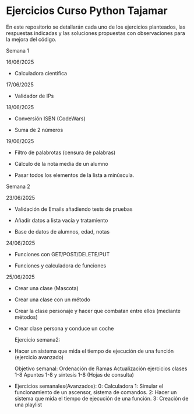 # Ejercicios Curso Python Tajamar
En este repositorio se detallarán cada uno de los ejercicios planteados, las respuestas indicadas y las soluciones propuestas con observaciones para la mejora del código.


Semana 1


16/06/2025

- Calculadora científica


17/06/2025

- Validador de IPs


18/06/2025

- Conversión ISBN (CodeWars)

- Suma de 2 números



19/06/2025

- Filtro de palabrotas (censura de palabras)

- Cálculo de la nota media de un alumno

- Pasar todos los elementos de la lista a minúscula.




Semana 2


23/06/2025

- Validación de Emails añadiendo tests de pruebas

- Añadir datos a lista vacía y tratamiento

- Base de datos de alumnos, edad, notas



24/06/2025

- Funciones con GET/POST/DELETE/PUT

- Funciones y calculadora de funciones


25/06/2025

- Crear una clase (Mascota)
- Crear una clase con un método
- Crear la clase personaje y hacer que combatan entre ellos (mediante métodos)
- Crear clase persona y conduce un coche

  Ejercicio semana2:

- Hacer un sistema que mida el tiempo de ejecución de una función (ejercicio avanzado)

  Objetivo semanal:
Ordenación de Ramas
Actualización ejercicios clases 1-8
Apuntes 1-8 y síntesis 1-8 (Hojas de consulta)


- Ejercicios semanales(Avanzados):
0: Calculadora
1: Simular el funcionamiento de un ascensor, sistema de comandos. 
2: Hacer un sistema que mida el tiempo de ejecución de una función.
3: Creación de una playlist
